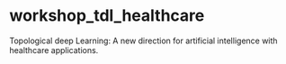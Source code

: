 # workshop_tdl_healthcare
Topological deep Learning: A new direction for artificial intelligence with healthcare applications.
